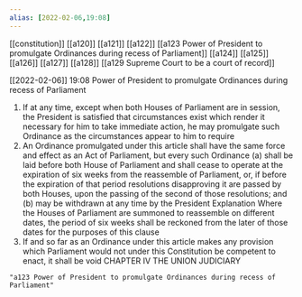```yaml
---
alias: [2022-02-06,19:08]
---
```

[[constitution]] [[a120]] [[a121]] [[a122]] [[a123 Power of President to promulgate Ordinances during recess of Parliament]] [[a124]] [[a125]] [[a126]] [[a127]] [[a128]] [[a129 Supreme Court to be a court of record]]

[[2022-02-06]] 19:08
Power of President to promulgate Ordinances during recess of Parliament
1) If at any time, except when both Houses of Parliament are in session, the President is satisfied that circumstances exist which render it necessary for him to take immediate action, he may promulgate such Ordinance as the circumstances appear to him to require
2) An Ordinance promulgated under this article shall have the same force and effect as an Act of Parliament, but every such Ordinance
(a) shall be laid before both House of Parliament and shall cease to operate at the expiration of six weeks from the reassemble of Parliament, or, if before the expiration of that period resolutions disapproving it are passed by both Houses, upon the passing of the second of those resolutions; and
(b) may be withdrawn at any time by the President Explanation Where the Houses of Parliament are summoned to reassemble on different dates, the period of six weeks shall be reckoned from the later of those dates for the purposes of this clause
3) If and so far as an Ordinance under this article makes any provision which Parliament would not under this Constitution be competent to enact, it shall be void CHAPTER IV THE UNION JUDICIARY
```query 2022-05-16 11:55
"a123 Power of President to promulgate Ordinances during recess of Parliament"
```